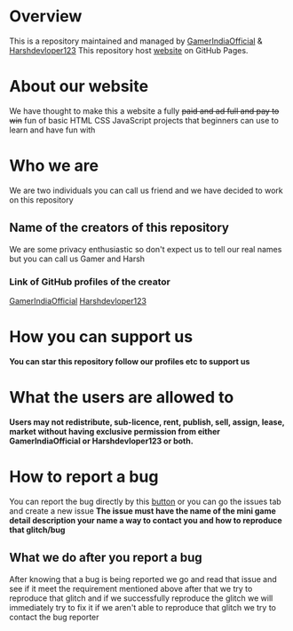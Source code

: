 # Overview
This is a repository maintained and managed by [GamerIndiaOfficial](https://github.com/GamerIndiaOfficial) & [Harshdevloper123](https://github.com/HarshDevloper123) 
This repository host [website](https://gamerindiaofficial.github.io/All-Projects/) on GitHub Pages.
# About our website 
We have thought to make this a website a fully ~~paid and ad full and pay to win~~ fun of basic HTML CSS JavaScript projects that beginners can use to learn and have fun with
# Who we are 
We are two individuals you can call us friend and we have decided to work on this repository
## Name of the creators of this repository
We are some privacy enthusiastic so don't expect us to tell our real names but you can call us Gamer and Harsh
### Link of GitHub profiles of the creator
[GamerIndiaOfficial](https://github.com/GamerIndiaOfficial)
[Harshdevloper123](https://github.com/Harshdevloper123)
# How you can support us 
**You can star this repository follow our profiles etc to support us**
# What the users are allowed to
**Users may not redistribute, sub-licence, rent, publish, sell, assign, lease, market without having exclusive permission from either GamerIndiaOfficial or Harshdevloper123 or both.**
# How to report a bug
You can report the bug directly by this [button](https://github.com/GamerIndiaOfficial/All-Projects/issues/new/choose) or you can go the issues tab and create a new issue **The issue must have the name of the mini game detail description your name a way to contact you and how to reproduce that glitch/bug**
## What we do after you report a bug
After knowing that a bug is being reported we go and read that issue and see if it meet the requirement mentioned above after that we try to reproduce that glitch and if we successfully reproduce the glitch we will immediately try to fix it if we aren't able to reproduce that glitch we try to contact the bug reporter 
